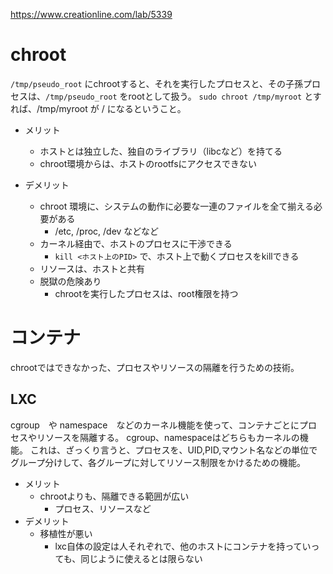 https://www.creationline.com/lab/5339

# chroot
`/tmp/pseudo_root` にchrootすると、それを実行したプロセスと、その子孫プロセスは、`/tmp/pseudo_root` をrootとして扱う。
`sudo chroot /tmp/myroot` とすれば、/tmp/myroot が / になるということ。

* メリット
  * ホストとは独立した、独自のライブラリ（libcなど）を持てる
  * chroot環境からは、ホストのrootfsにアクセスできない

* デメリット
  * chroot 環境に、システムの動作に必要な一連のファイルを全て揃える必要がある
    * /etc, /proc, /dev などなど
  * カーネル経由で、ホストのプロセスに干渉できる
    * `kill <ホスト上のPID>` で、ホスト上で動くプロセスをkillできる
  * リソースは、ホストと共有
  * 脱獄の危険あり
    * chrootを実行したプロセスは、root権限を持つ

# コンテナ
chrootではできなかった、プロセスやリソースの隔離を行うための技術。

## LXC
cgroup　や namespace　などのカーネル機能を使って、コンテナごとにプロセスやリソースを隔離する。
cgroup、namespaceはどちらもカーネルの機能。
これは、ざっくり言うと、プロセスを、UID,PID,マウント名などの単位でグループ分けして、各グループに対してリソース制限をかけるための機能。

* メリット
  * chrootよりも、隔離できる範囲が広い
    * プロセス、リソースなど
* デメリット
  * 移植性が悪い
    * lxc自体の設定は人それぞれで、他のホストにコンテナを持っていっても、同じように使えるとは限らない
